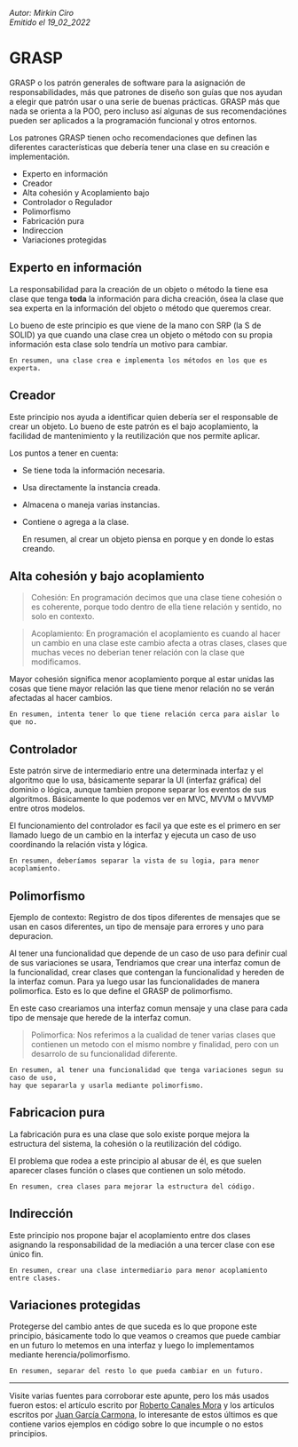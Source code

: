 *Autor: Mirkin Ciro* <br>
*Emitido el 19_02_2022*


# GRASP	

GRASP o los patrón generales de software para la asignación de responsabilidades, más que patrones de diseño son guías que nos ayudan a elegir que patrón usar o una serie de buenas prácticas. GRASP más que nada se orienta a la POO, pero incluso así algunas de sus recomendaciónes pueden ser aplicados a la programación funcional y otros entornos.

Los patrones GRASP tienen ocho recomendaciones que definen las diferentes características que debería tener una clase en su creación e implementación.

<ul>
	<li class="li">Experto en información</li>
	<li class="li">Creador</li>
	<li class="li">Alta cohesión y Acoplamiento bajo</li>
	<li class="li">Controlador o Regulador</li>
	<li class="li">Polimorfismo</li>
	<li class="li">Fabricación pura</li>
	<li class="li">Indireccion</li>
	<li class="li">Variaciones protegidas</li>
</ul>

## Experto en información

La responsabilidad para la creación de un objeto o método la tiene esa clase que tenga **toda** la información para dicha creación, ósea la clase que sea experta en la información del objeto o método que queremos crear.

Lo bueno de este principio es que viene de la mano con SRP (la S de SOLID) ya que cuando una clase crea un objeto o método con su propia información esta clase solo tendría un motivo para cambiar.

	En resumen, una clase crea e implementa los métodos en los que es experta.

## Creador 

Este principio nos ayuda a identificar quien debería ser el responsable de crear un objeto. Lo bueno de este patrón es el bajo acoplamiento, la facilidad de mantenimiento y la reutilización que nos permite aplicar.

Los puntos a tener en cuenta:

* Se tiene toda la información necesaria.
* Usa directamente la instancia creada.
* Almacena o maneja varias instancias.
* Contiene o agrega a la clase.

	En resumen, al crear un objeto piensa en porque y en donde lo estas creando.

## Alta cohesión y bajo acoplamiento

> Cohesión: En programación decimos que una clase tiene cohesión o es coherente, porque todo dentro de ella tiene relación y sentido, no solo en contexto.

> Acoplamiento: En programación el acoplamiento es cuando al hacer un cambio en una clase este cambio afecta a otras clases, clases que muchas veces no deberian tener relación con la clase que modificamos.

Mayor cohesión significa menor acoplamiento porque al estar unidas las cosas que tiene mayor relación las que tiene menor relación no se verán afectadas al hacer cambios.

	En resumen, intenta tener lo que tiene relación cerca para aislar lo que no.

## Controlador

Este patrón sirve de intermediario entre una determinada interfaz y el algoritmo que lo usa, básicamente separar la UI (interfaz gráfica) del dominio o lógica, aunque tambien propone separar los eventos de sus algoritmos. Básicamente lo que podemos ver en MVC, MVVM o MVVMP entre otros modelos.

El funcionamiento del controlador es facil ya que este es el primero en ser llamado luego de un cambio en la interfaz y ejecuta un caso de uso coordinando la relación vista y lógica.

	En resumen, deberíamos separar la vista de su logia, para menor acoplamiento.

## Polimorfismo

Ejemplo de contexto: Registro de <span class="bold">dos tipos diferentes de mensajes</span> que se usan en casos diferentes, un tipo de mensaje para errores y uno para depuracion.

Al tener una funcionalidad que depende de un caso de uso para definir cual de sus variaciones se usara, Tendriamos que crear una interfaz comun de la funcionalidad, crear clases que contengan la funcionalidad y hereden de la interfaz comun. Para ya luego usar las funcionalidades de manera polimorfica. Esto es lo que define el GRASP de polimorfismo.

En este caso creariamos una interfaz comun mensaje y una clase para cada tipo de mensaje que herede de la interfaz comun.

> Polimorfica: Nos referimos a la cualidad de tener varias clases que contienen un metodo con el mismo nombre y finalidad, pero con un desarrolo de su funcionalidad diferente.

	En resumen, al tener una funcionalidad que tenga variaciones segun su caso de uso,
	hay que separarla y usarla mediante polimorfismo. 

## Fabricacion pura

La fabricación pura es una clase que solo existe porque mejora la estructura del sistema, la cohesión o la reutilización del código.

El problema que rodea a este principio al abusar de él, es que suelen aparecer clases función o clases que contienen un solo método.

	En resumen, crea clases para mejorar la estructura del código.

## Indirección

Este principio nos propone bajar el acoplamiento entre dos clases asignando la responsabilidad de la mediación a una tercer clase con ese único fin.

	En resumen, crear una clase intermediario para menor acoplamiento entre clases.

## Variaciones protegidas

Protegerse del cambio antes de que suceda es lo que propone este principio, básicamente todo lo que veamos o creamos que puede cambiar en un futuro lo metemos en una interfaz y luego lo implementamos mediante herencia/polimorfismo.

	En resumen, separar del resto lo que pueda cambiar en un futuro.


<!-- <div class="line"></div> -->
---

Visite varias fuentes para corroborar este apunte, pero los más usados fueron estos: el artículo escrito por <a href="">Roberto Canales Mora</a> y los artículos escritos por <a href="">Juan García Carmona</a>, lo interesante de estos últimos es que contiene varios ejemplos en código sobre lo que incumple o no estos principios.
